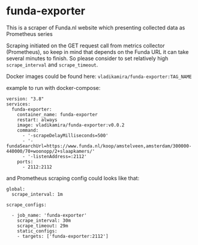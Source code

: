 # funda-exporter
This is a scraper of Funda.nl website which presenting collected data as Prometheus series

Scraping initiated on the GET request call from metrics collector (Prometheus), so keep in mind that depends on the Funda URL it can take several minutes to finish.
So please consider to set relatively high `scrape_interval` and `scrape_timeout`.

Docker images could be found here: `vladikamira/funda-exporter:TAG_NAME`

example to run with docker-compose:
```
version: "3.8"
services:
  funda-exporter:
    container_name: funda-exporter
    restart: always
    image: vladikamira/funda-exporter:v0.0.2
    command:
      - '-scrapeDelayMilliseconds=500'
      - '-fundaSearchUrl=https://www.funda.nl/koop/amstelveen,amsterdam/300000-440000/70+woonopp/2+slaapkamers/'
      - '-listenAddress=:2112'
    ports:
      - 2112:2112
```

and Prometheus scraping config could looks like that:
```
global:
  scrape_interval: 1m

scrape_configs:

  - job_name: 'funda-exporter'
    scrape_interval: 30m
    scrape_timeout: 29m
    static_configs:
    - targets: ['funda-exporter:2112']
```
